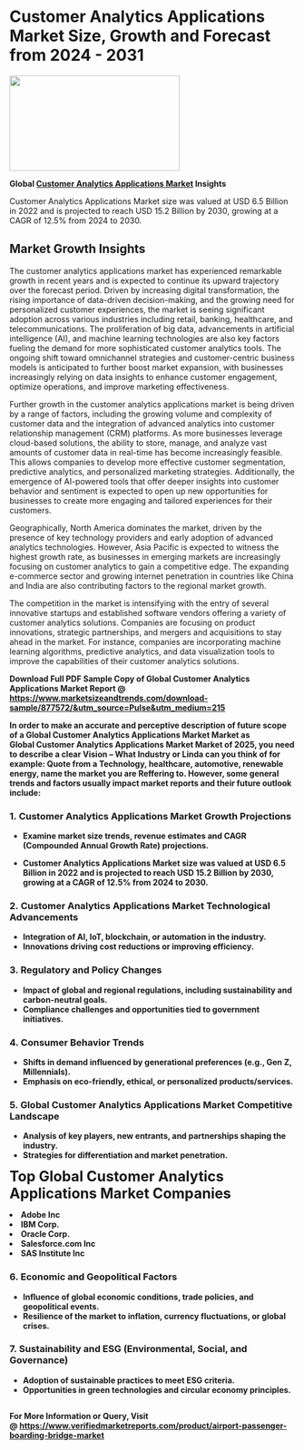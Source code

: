 <H1>Customer Analytics Applications Market Size, Growth and Forecast from 2024 - 2031</H1><img class="aligncenter size-medium wp-image-584254" src="https://thirdeyenews.in/wp-content/uploads/2024/09/Global-Market-Research-300x168.jpeg" alt="" width="300" height="168" /><p><strong>Global&nbsp;<a href="https://www.marketsizeandtrends.com/download-sample/877572/&amp;utm_source=Pulse&amp;utm_medium=215">Customer Analytics Applications Market</a> Insights</strong></p><p>Customer Analytics Applications Market size was valued at USD 6.5 Billion in 2022 and is projected to reach USD 15.2 Billion by 2030, growing at a CAGR of 12.5% from 2024 to 2030.</p><p><h2>Market Growth Insights</h2> <p>The customer analytics applications market has experienced remarkable growth in recent years and is expected to continue its upward trajectory over the forecast period. Driven by increasing digital transformation, the rising importance of data-driven decision-making, and the growing need for personalized customer experiences, the market is seeing significant adoption across various industries including retail, banking, healthcare, and telecommunications. The proliferation of big data, advancements in artificial intelligence (AI), and machine learning technologies are also key factors fueling the demand for more sophisticated customer analytics tools. The ongoing shift toward omnichannel strategies and customer-centric business models is anticipated to further boost market expansion, with businesses increasingly relying on data insights to enhance customer engagement, optimize operations, and improve marketing effectiveness.</p> <p><strong></strong></p> <p>Further growth in the customer analytics applications market is being driven by a range of factors, including the growing volume and complexity of customer data and the integration of advanced analytics into customer relationship management (CRM) platforms. As more businesses leverage cloud-based solutions, the ability to store, manage, and analyze vast amounts of customer data in real-time has become increasingly feasible. This allows companies to develop more effective customer segmentation, predictive analytics, and personalized marketing strategies. Additionally, the emergence of AI-powered tools that offer deeper insights into customer behavior and sentiment is expected to open up new opportunities for businesses to create more engaging and tailored experiences for their customers.</p> <p>Geographically, North America dominates the market, driven by the presence of key technology providers and early adoption of advanced analytics technologies. However, Asia Pacific is expected to witness the highest growth rate, as businesses in emerging markets are increasingly focusing on customer analytics to gain a competitive edge. The expanding e-commerce sector and growing internet penetration in countries like China and India are also contributing factors to the regional market growth.</p> <p>The competition in the market is intensifying with the entry of several innovative startups and established software vendors offering a variety of customer analytics solutions. Companies are focusing on product innovations, strategic partnerships, and mergers and acquisitions to stay ahead in the market. For instance, companies are incorporating machine learning algorithms, predictive analytics, and data visualization tools to improve the capabilities of their customer analytics solutions.</p> <p><strong></p><p><span class=""><strong>Download Full PDF Sample Copy of Global Customer Analytics Applications Market Report</strong> @ <a href="https://www.marketsizeandtrends.com/download-sample/877572/&amp;utm_source=Pulse&amp;utm_medium=215" target="_blank">https://www.marketsizeandtrends.com/download-sample/877572/&amp;utm_source=Pulse&amp;utm_medium=215</a></span></p><p>In order to make an accurate and perceptive description of future scope of a Global&nbsp;Customer Analytics Applications Market Market as Global&nbsp;Customer Analytics Applications Market Market of 2025, you need to describe a clear Vision &ndash; What Industry or Linda can you think of for example: Quote from a Technology, healthcare, automotive, renewable energy, name the market you are Reffering to. However, some general trends and factors usually impact market reports and their future outlook include:</p><h3>1.&nbsp;<strong>Customer Analytics Applications Market Growth Projections</strong></h3><ul><li>Examine market size trends, revenue estimates and CAGR (Compounded Annual Growth Rate) projections.</li><li><p>Customer Analytics Applications Market size was valued at USD 6.5 Billion in 2022 and is projected to reach USD 15.2 Billion by 2030, growing at a CAGR of 12.5% from 2024 to 2030.</p></li></ul><h3>2.&nbsp;<strong>Customer Analytics Applications Market Technological Advancements</strong></h3><ul><li>Integration of AI, IoT, blockchain, or automation in the industry.</li><li>Innovations driving cost reductions or improving efficiency.</li></ul><h3>3.&nbsp;<strong>Regulatory and Policy Changes</strong></h3><ul><li>Impact of global and regional regulations, including sustainability and carbon-neutral goals.</li><li>Compliance challenges and opportunities tied to government initiatives.</li></ul><h3>4.&nbsp;<strong>Consumer Behavior Trends</strong></h3><ul><li>Shifts in demand influenced by generational preferences (e.g., Gen Z, Millennials).</li><li>Emphasis on eco-friendly, ethical, or personalized products/services.</li></ul><h3>5.&nbsp;<strong>Global Customer Analytics Applications Market Competitive Landscape</strong></h3><ul><li>Analysis of key players, new entrants, and partnerships shaping the industry.</li><li>Strategies for differentiation and market penetration.</li></ul><p data-pm-slice="1 1 []"><span style="color: inherit; font-family: inherit; font-size: 25px;">Top Global Customer Analytics Applications Market Companies</span></p><div class="" data-test-id=""><p><li>Adobe Inc</li><li> IBM Corp.</li><li> Oracle Corp.</li><li> Salesforce.com Inc</li><li> SAS Institute Inc</li></p></div><h3>6.&nbsp;<strong>Economic and Geopolitical Factors</strong></h3><ul><li>Influence of global economic conditions, trade policies, and geopolitical events.</li><li>Resilience of the market to inflation, currency fluctuations, or global crises.</li></ul><h3>7.&nbsp;<strong>Sustainability and ESG (Environmental, Social, and Governance)</strong></h3><ul><li>Adoption of sustainable practices to meet ESG criteria.</li><li>Opportunities in green technologies and circular economy principles.</li></ul><h2><strong style="font-size: 14px;">For More Information or Query, Visit @&nbsp;</strong><a style="background-color: #ffffff; font-size: 14px;" href="https://www.marketsizeandtrends.com/report/customer-analytics-applications-market/" target="_blank">https://www.verifiedmarketreports.com/product/airport-passenger-boarding-bridge-market</a></h2>
